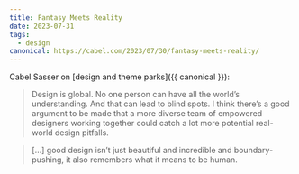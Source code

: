 ```yaml
---
title: Fantasy Meets Reality
date: 2023-07-31
tags:
  - design
canonical: https://cabel.com/2023/07/30/fantasy-meets-reality/
---
```


Cabel Sasser on [design and theme parks]({{ canonical }}):

> Design is global. No one person can have all the world’s understanding. And that can lead to blind spots. I think there’s a good argument to be made that a more diverse team of empowered designers working together could catch a lot more potential real-world design pitfalls.

> […] good design isn’t just beautiful and incredible and boundary-pushing, it also remembers what it means to be human.
